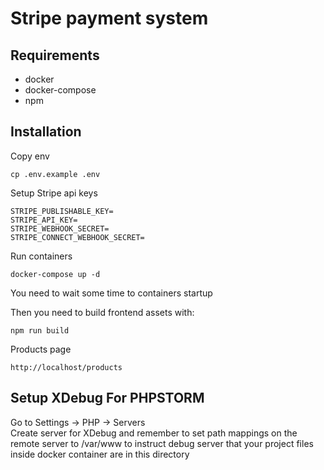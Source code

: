 # Stripe payment system

## Requirements
 - docker
 - docker-compose
 - npm

## Installation

Copy env
```
cp .env.example .env
```

Setup Stripe api keys
``` 
STRIPE_PUBLISHABLE_KEY=
STRIPE_API_KEY=
STRIPE_WEBHOOK_SECRET=
STRIPE_CONNECT_WEBHOOK_SECRET=
```
Run containers
``` 
docker-compose up -d 
```
You need to wait some time to containers startup 

Then you need to build frontend assets with:
```
npm run build
```

Products page
```
http://localhost/products
```

## Setup XDebug For PHPSTORM

Go to Settings -> PHP -> Servers  
Create server for XDebug and remember to set path mappings
on the remote server to /var/www to instruct debug server
that your project files inside docker container are in this 
directory

